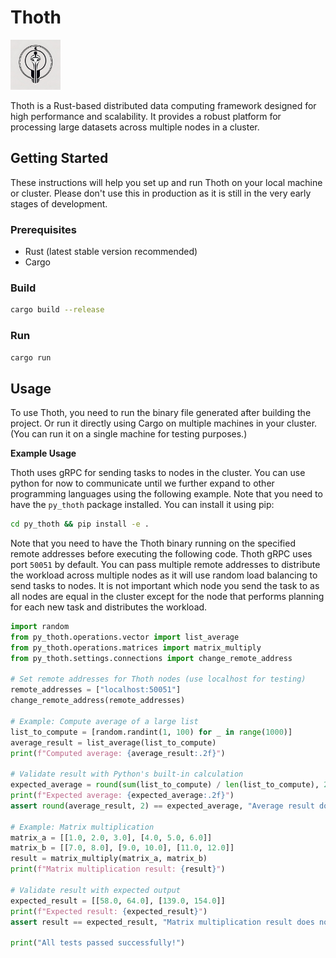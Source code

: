 # Thoth

<img src="thoth.png" alt="Thoth Logo" width="80"/>

Thoth is a Rust-based distributed data computing framework designed for high performance and scalability.
It provides a robust platform for processing large datasets across multiple nodes in a cluster.

## Getting Started

These instructions will help you set up and run Thoth on your local machine or cluster.
Please don't use this in production as it is still in the very early stages of development.

### Prerequisites

- Rust (latest stable version recommended)
- Cargo

### Build

```bash
cargo build --release
```

### Run

```bash
cargo run
```

## Usage

To use Thoth, you need to run the binary file generated after building the project. Or run it directly using Cargo on multiple machines in your cluster. (You can run it on a single machine for testing purposes.)

**Example Usage**

Thoth uses gRPC for sending tasks to nodes in the cluster. You can use python for now to communicate until we further expand to other programming languages using the following example.
Note that you need to have the `py_thoth` package installed. You can install it using pip:

```bash
cd py_thoth && pip install -e .
```

Note that you need to have the Thoth binary running on the specified remote addresses before executing the following code. Thoth gRPC uses port `50051` by default.
You can pass multiple remote addresses to distribute the workload across multiple nodes as it will use random load balancing to send tasks to nodes.
It is not important which node you send the task to as all nodes are equal in the cluster except for the node that performs planning for each new task and distributes the workload.

```python
import random
from py_thoth.operations.vector import list_average
from py_thoth.operations.matrices import matrix_multiply
from py_thoth.settings.connections import change_remote_address

# Set remote addresses for Thoth nodes (use localhost for testing)
remote_addresses = ["localhost:50051"]
change_remote_address(remote_addresses)

# Example: Compute average of a large list
list_to_compute = [random.randint(1, 100) for _ in range(1000)]
average_result = list_average(list_to_compute)
print(f"Computed average: {average_result:.2f}")

# Validate result with Python's built-in calculation
expected_average = round(sum(list_to_compute) / len(list_to_compute), 2)
print(f"Expected average: {expected_average:.2f}")
assert round(average_result, 2) == expected_average, "Average result does not match"

# Example: Matrix multiplication
matrix_a = [[1.0, 2.0, 3.0], [4.0, 5.0, 6.0]]
matrix_b = [[7.0, 8.0], [9.0, 10.0], [11.0, 12.0]]
result = matrix_multiply(matrix_a, matrix_b)
print(f"Matrix multiplication result: {result}")

# Validate result with expected output
expected_result = [[58.0, 64.0], [139.0, 154.0]]
print(f"Expected result: {expected_result}")
assert result == expected_result, "Matrix multiplication result does not match"

print("All tests passed successfully!")
```




